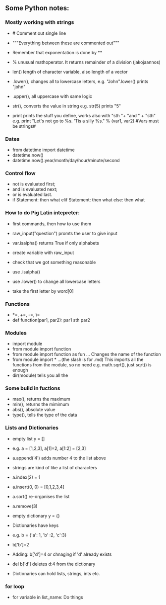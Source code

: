 ## Some Python notes:
### Mostly working with strings
* \# Comment out single line

* """Everything between these are commented out"""

* Remember that exponentation is done by \**

* % unusual mathoperator. It returns remainder of a division (jakojaannos)

* len() length of character variable, also length of a vector
* .lower(), changes all to lowercase letters, e.g. "John".lower() prints "john"
* .upper(), all uppercase with same logic
* str(), converts the value in string e.g. str(5) prints "5"
* print prints the stuff you define, works also with "sth "+ "and " + "sth"
e.g. print "Let's not go to %s. 'Tis a silly %s." % (var1, var2) #Vars must be strings#

### Dates

* from datetime import datetime
* datetime.now()
* datetime.now().year/month/day/hour/minute/second

### Control flow

* not is evaluated first;
* and is evaluated next;
* or is evaluated last.
* 	if Statement:
		then what
	elif Statement:
		then what
	else:
		then what
		
### How to do Pig Latin intepreter:
* first commands, then how to use them
* raw_input("question") promts the user to give input
* var.isalpha() returns True if only alphabets

* create variable with raw_input
* check that we got something reasonable
* use .isalpha()
* use .lower() to change all lowercase letters
* take the first letter by word[0]

### Functions
* \*=, +=, -=, \\=
* def function(par1, par2):
	par1 sth par2 

### Modules
* import module
* from module import function
* from module import function as fun ... Changes the name of the function
* from module import \* ...(the slash is for .md) This imports all the functions from the module, so no need e.g. math.sqrt(), just sqrt() is enough
* dir(module) tells you all the 

### Some build in fuctions
* max(), returns the maximum
* min(), returns the mimimum
* abs(), absolute value
* type(), tells the type of the data

### Lists and Dictionaries
* empty list y = []
* e.g. a = [1,2,3], a[1]=2, a[1:2] = [2,3]
* a.append('4') adds number 4 to the list above
* strings are kind of like a list of characters
* a.index(2) = 1
* a.insert(0, 0) = [0,1,2,3,4]
* a.sort() re-organises the list
* a.remove(3)

* empty dictionary y = {}
* Dictionaries have keys
* e.g. b = {'a': 1, 'b' :2, 'c':3}
* b['b']=2
* Adding: b['d']=4 or chnaging if 'd' already exists
* del b['d'] deletes d:4 from the dictionary
* Dictionaries can hold lists, strings, ints etc.
 

### for loop
* for variable in list_name:
	Do things
